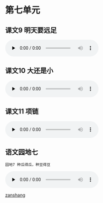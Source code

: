 # 第七单元

## 课文9 明天要远足

<audio class="myaudio" controls="" preload="none"><source src="//cnvod.cnr.cn/audio2017/ondemand/media/1100/201812/5C08DA10-D5E4-4E79-BAB9-3D1E0A141C1A_2018-12-0616_09_57_0.m4a"></audio>

<Ebook grade="xxyw1a" :pages="93" :paged="95" ></Ebook>


## 课文10 大还是小

<audio class="myaudio" controls="" preload="none"><source src="//cnvod.cnr.cn/audio2017/ondemand/media/1100/201812/5C08DA10-EEB8-4F6F-9B06-3D1E0A141C1A_2018-12-0616_09_58_0.m4a"></audio>

<Ebook grade="xxyw1a" :pages="96" :paged="97" ></Ebook>


## 课文11 项链

<audio class="myaudio" controls="" preload="none"><source src="//cnvod.cnr.cn/audio2017/ondemand/media/1100/201805/5AF547EB-95AC-4438-85A4-2A780A141C1A_2018-05-1115_36_44_0.m4a"></audio>

<Ebook grade="xxyw1a" :pages="98" :paged="99" ></Ebook>


## 语文园地七

<Ebook grade="xxyw1a" :pages="100" :paged="103" ></Ebook>

`园地7 种瓜得瓜，种豆得豆`

<audio class="myaudio" controls="" preload="none"><source src="//cnvod.cnr.cn/audio2017/ondemand/media/1100/201812/5C08DA1D-2924-4884-9D10-3D1E0A141C1A_2018-12-0616_15_51_0.m4a"></audio>

[zanshang](../res/zanshang.md ':include')